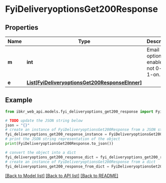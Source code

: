 # FyiDeliveryoptionsGet200Response


## Properties

Name | Type | Description | Notes
------------ | ------------- | ------------- | -------------
**m** | **int** | Email option is enabled or not 0-off, 1-on. | [optional] 
**e** | [**List[FyiDeliveryoptionsGet200ResponseEInner]**](FyiDeliveryoptionsGet200ResponseEInner.md) |  | [optional] 

## Example

```python
from ibkr_web_api.models.fyi_deliveryoptions_get200_response import FyiDeliveryoptionsGet200Response

# TODO update the JSON string below
json = "{}"
# create an instance of FyiDeliveryoptionsGet200Response from a JSON string
fyi_deliveryoptions_get200_response_instance = FyiDeliveryoptionsGet200Response.from_json(json)
# print the JSON string representation of the object
print(FyiDeliveryoptionsGet200Response.to_json())

# convert the object into a dict
fyi_deliveryoptions_get200_response_dict = fyi_deliveryoptions_get200_response_instance.to_dict()
# create an instance of FyiDeliveryoptionsGet200Response from a dict
fyi_deliveryoptions_get200_response_from_dict = FyiDeliveryoptionsGet200Response.from_dict(fyi_deliveryoptions_get200_response_dict)
```
[[Back to Model list]](../README.md#documentation-for-models) [[Back to API list]](../README.md#documentation-for-api-endpoints) [[Back to README]](../README.md)


